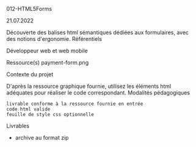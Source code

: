 012-HTML5Forms

21.07.2022

Découverte des balises html sémantiques dédiées aux formulaires,
avec des notions d'ergonomie.
Référentiels

Développeur web et web mobile

Ressource(s)
payment-form.png

Contexte du projet

D'après la ressource graphique fournie, utilisez les éléments html adéquates pour réaliser le code correspondant.
Modalités pédagogiques

    livrable conforme à la ressource fournie en entrée
    code html valide
    feuille de style css optionnelle

Livrables

- archive au format zip